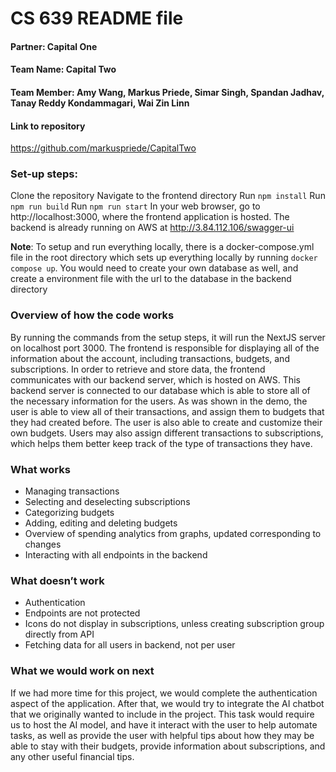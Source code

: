 # CS 639 README file

#### Partner: Capital One
#### Team Name: Capital Two
#### Team Member: Amy Wang, Markus Priede, Simar Singh, Spandan Jadhav, Tanay Reddy Kondammagari, Wai Zin Linn

#### Link to repository
https://github.com/markuspriede/CapitalTwo

### Set-up steps: 
Clone the repository
Navigate to the frontend directory
Run `npm install`
Run `npm run build`
Run `npm run start`
In your web browser, go to http://localhost:3000, where the frontend application is hosted. The backend is already running on AWS at http://3.84.112.106/swagger-ui 

**Note**: To setup and run everything locally, there is a docker-compose.yml file in the root directory which sets up everything locally by running `docker compose up`. You would need to create your own database as well, and create a environment file with the url to the database in the backend directory

### Overview of how the code works
By running the commands from the setup steps, it will run the NextJS server on localhost port 3000. The frontend is responsible for displaying all of the information about the account, including transactions, budgets, and subscriptions. In order to retrieve and store data, the frontend communicates with our backend server, which is hosted on AWS. This backend server is connected to our database which is able to store all of the necessary information for the users. 
As was shown in the demo, the user is able to view all of their transactions, and assign them to budgets that they had created before. The user is also able to create and customize their own budgets. Users may also assign different transactions to subscriptions, which helps them better keep track of the type of transactions they have. 

### What works 
- Managing transactions
- Selecting and deselecting subscriptions
- Categorizing budgets
- Adding, editing and deleting budgets
- Overview of spending analytics from graphs, updated corresponding to changes
- Interacting with all endpoints in the backend

### What doesn’t work
- Authentication
- Endpoints are not protected
- Icons do not display in subscriptions, unless creating subscription group directly from API
- Fetching data for all users in backend, not per user

### What we would work on next
If we had more time for this project, we would complete the authentication aspect of the application. After that, we would try to integrate the AI chatbot that we originally wanted to include in the project. This task would require us to host the AI model, and have it interact with the user to help automate tasks, as well as provide the user with helpful tips about how they may be able to stay with their budgets, provide information about subscriptions, and any other useful financial tips. 
